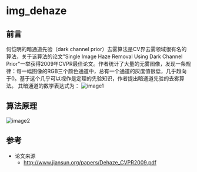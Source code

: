 # img_dehaze
## 前言
何恺明的暗通道先验（dark channel prior）去雾算法是CV界去雾领域很有名的算法，关于该算法的论文"Single Image Haze Removal Using Dark Channel Prior"一举获得2009年CVPR最佳论文。作者统计了大量的无雾图像，发现一条规律：每一幅图像的RGB三个颜色通道中，总有一个通道的灰度值很低，几乎趋向于0。基于这个几乎可以视作是定理的先验知识，作者提出暗通道先验的去雾算法。
其暗通道的数学表达式为：
![image1](https://github.com/Condor9/img_defogging/edit/main/img/img1)

## 算法原理
![image2](https://github.com/Condor9/img_defogging/edit/main/img/img2)

## 参考
- 论文来源
  - http://www.jiansun.org/papers/Dehaze_CVPR2009.pdf

